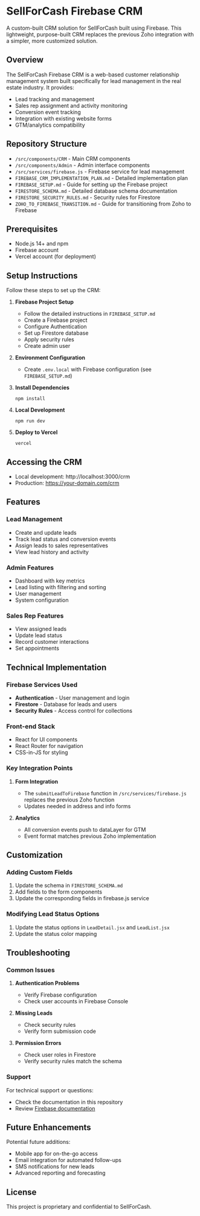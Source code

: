 # SellForCash Firebase CRM

A custom-built CRM solution for SellForCash built using Firebase. This lightweight, purpose-built CRM replaces the previous Zoho integration with a simpler, more customized solution.

## Overview

The SellForCash Firebase CRM is a web-based customer relationship management system built specifically for lead management in the real estate industry. It provides:

- Lead tracking and management
- Sales rep assignment and activity monitoring
- Conversion event tracking
- Integration with existing website forms
- GTM/analytics compatibility

## Repository Structure

- `/src/components/CRM` - Main CRM components
- `/src/components/Admin` - Admin interface components  
- `/src/services/firebase.js` - Firebase service for lead management
- `FIREBASE_CRM_IMPLEMENTATION_PLAN.md` - Detailed implementation plan
- `FIREBASE_SETUP.md` - Guide for setting up the Firebase project
- `FIRESTORE_SCHEMA.md` - Detailed database schema documentation
- `FIRESTORE_SECURITY_RULES.md` - Security rules for Firestore
- `ZOHO_TO_FIREBASE_TRANSITION.md` - Guide for transitioning from Zoho to Firebase

## Prerequisites

- Node.js 14+ and npm
- Firebase account
- Vercel account (for deployment)

## Setup Instructions

Follow these steps to set up the CRM:

1. **Firebase Project Setup**
   - Follow the detailed instructions in `FIREBASE_SETUP.md`
   - Create a Firebase project
   - Configure Authentication
   - Set up Firestore database
   - Apply security rules
   - Create admin user

2. **Environment Configuration**
   - Create `.env.local` with Firebase configuration (see `FIREBASE_SETUP.md`)

3. **Install Dependencies**
   ```
   npm install
   ```

4. **Local Development**
   ```
   npm run dev
   ```

5. **Deploy to Vercel**
   ```
   vercel
   ```

## Accessing the CRM

- Local development: http://localhost:3000/crm
- Production: https://your-domain.com/crm

## Features

### Lead Management

- Create and update leads
- Track lead status and conversion events
- Assign leads to sales representatives
- View lead history and activity

### Admin Features

- Dashboard with key metrics
- Lead listing with filtering and sorting
- User management
- System configuration

### Sales Rep Features

- View assigned leads
- Update lead status
- Record customer interactions
- Set appointments

## Technical Implementation

### Firebase Services Used

- **Authentication** - User management and login
- **Firestore** - Database for leads and users
- **Security Rules** - Access control for collections

### Front-end Stack

- React for UI components
- React Router for navigation
- CSS-in-JS for styling

### Key Integration Points

1. **Form Integration**
   - The `submitLeadToFirebase` function in `/src/services/firebase.js` replaces the previous Zoho function
   - Updates needed in address and info forms

2. **Analytics**
   - All conversion events push to dataLayer for GTM
   - Event format matches previous Zoho implementation

## Customization

### Adding Custom Fields

1. Update the schema in `FIRESTORE_SCHEMA.md`
2. Add fields to the form components
3. Update the corresponding fields in firebase.js service

### Modifying Lead Status Options

1. Update the status options in `LeadDetail.jsx` and `LeadList.jsx`
2. Update the status color mapping

## Troubleshooting

### Common Issues

1. **Authentication Problems**
   - Verify Firebase configuration
   - Check user accounts in Firebase Console

2. **Missing Leads**
   - Check security rules
   - Verify form submission code

3. **Permission Errors**
   - Check user roles in Firestore
   - Verify security rules match the schema

### Support

For technical support or questions:
- Check the documentation in this repository
- Review [Firebase documentation](https://firebase.google.com/docs)

## Future Enhancements

Potential future additions:
- Mobile app for on-the-go access
- Email integration for automated follow-ups
- SMS notifications for new leads
- Advanced reporting and forecasting

## License

This project is proprietary and confidential to SellForCash.